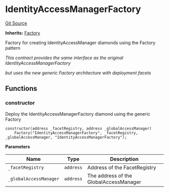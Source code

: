 # IdentityAccessManagerFactory
[Git Source](https://github.com/capsign/protocol/blob/dfa6820124c5610a6bfa06329447dbae7c24bc0a/src/Authorization/factory/IdentityAccessManagerFactory.sol)

**Inherits:**
[Factory](/src/Diamonds/factory/Factory.sol/contract.Factory.md)

Factory for creating IdentityAccessManager diamonds using the Factory pattern

*This contract provides the same interface as the original IdentityAccessManagerFactory*

*but uses the new generic Factory architecture with deployment facets*


## Functions
### constructor

Deploy the IdentityAccessManagerFactory diamond using the generic Factory


```solidity
constructor(address _facetRegistry, address _globalAccessManager)
    Factory("IdentityAccessManagerFactory", _facetRegistry, _globalAccessManager, "IdentityAccessManagerFactory");
```
**Parameters**

|Name|Type|Description|
|----|----|-----------|
|`_facetRegistry`|`address`|Address of the FacetRegistry|
|`_globalAccessManager`|`address`|The address of the GlobalAccessManager|



